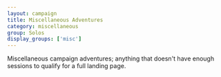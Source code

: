 ```yaml
---
layout: campaign
title: Miscellaneous Adventures
category: miscellaneous
group: Solos
display_groups: ['misc']
---
```


Miscellaneous campaign adventures; anything that doesn't have enough sessions to qualify for a full landing page.
